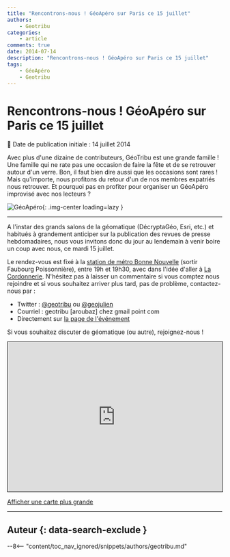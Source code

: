 ```yaml
---
title: "Rencontrons-nous ! GéoApéro sur Paris ce 15 juillet"
authors:
    - Geotribu
categories:
    - article
comments: true
date: 2014-07-14
description: "Rencontrons-nous ! GéoApéro sur Paris ce 15 juillet"
tags:
    - GéoApéro
    - Geotribu
---
```


# Rencontrons-nous ! GéoApéro sur Paris ce 15 juillet

:calendar: Date de publication initiale : 14 juillet 2014

Avec plus d'une dizaine de contributeurs, GéoTribu est une grande famille ! Une famille qui ne rate pas une occasion de faire la fête et de se retrouver autour d'un verre. Bon, il faut bien dire aussi que les occasions sont rares ! Mais qu'importe, nous profitons du retour d'un de nos membres expatriés nous retrouver. Et pourquoi pas en profiter pour organiser un GéoApéro improvisé avec nos lecteurs ?

![GéoApéro](https://cdn.geotribu.fr/img/articles-blog-rdp/divers/geoapero.png "GéoApéro"){: .img-center loading=lazy }

----

A l'instar des grands salons de la géomatique (DécryptaGéo, Esri, etc.) et habitués à grandement anticiper sur la publication des revues de presse hebdomadaires, nous vous invitons donc du jour au lendemain à venir boire un coup avec nous, ce mardi 15 juillet.

Le rendez-vous est fixé à la [station de métro Bonne Nouvelle](https://fr.wikipedia.org/wiki/Bonne-Nouvelle_%28m%C3%A9tro_de_Paris%29) (sortir Faubourg Poissonnière), entre 19h et 19h30, avec dans l'idée d'aller à [La Cordonnerie](https://plus.google.com/117779845204486126936/about?hl=fr). N'hésitez pas à laisser un commentaire si vous comptez nous rejoindre et si vous souhaitez arriver plus tard, pas de problème, contactez-nous par :

- Twitter : [@geotribu](https://twitter.com/geotribu) ou [@geojulien](https://twitter.com/geojulien)
- Courriel : geotribu [aroubaz] chez gmail point com
- Directement sur [la page de l'événement](https://plus.google.com/events/cb0rf8k1en8baei08utt9845f98)

Si vous souhaitez discuter de géomatique (ou autre), rejoignez-nous !

<iframe width="100%" height="350" frameborder="0" scrolling="no" marginheight="0" marginwidth="0" src="https://www.openstreetmap.org/export/embed.html?bbox=2.21975326538086%2C48.8295260794002%2C2.47793197631836%2C48.91161334715704&amp;layer=transportmap" style="border: 1px solid black"></iframe>

[Afficher une carte plus grande](https://www.openstreetmap.org/?mlat=48.8706&mlon=2.3488#map=14/48.8706/2.3488&layers=T)

----

## Auteur {: data-search-exclude }

--8<-- "content/toc_nav_ignored/snippets/authors/geotribu.md"
